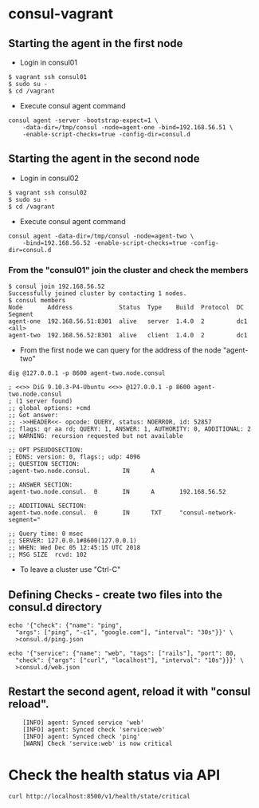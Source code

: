 # consul-vagrant

## Starting the agent in the first node
- Login in consul01
```
$ vagrant ssh consul01
$ sudo su -
$ cd /vagrant
```
- Execute consul agent command
```
consul agent -server -bootstrap-expect=1 \
    -data-dir=/tmp/consul -node=agent-one -bind=192.168.56.51 \
    -enable-script-checks=true -config-dir=consul.d
```
## Starting the agent in the second node
- Login in consul02
```
$ vagrant ssh consul02
$ sudo su -
$ cd /vagrant
```
- Execute consul agent command
```
consul agent -data-dir=/tmp/consul -node=agent-two \
    -bind=192.168.56.52 -enable-script-checks=true -config-dir=consul.d
```
### From the "consul01" join the cluster and check the members
```
$ consul join 192.168.56.52
Successfully joined cluster by contacting 1 nodes.
$ consul members
Node       Address             Status  Type    Build  Protocol  DC   Segment
agent-one  192.168.56.51:8301  alive   server  1.4.0  2         dc1  <all>
agent-two  192.168.56.52:8301  alive   client  1.4.0  2         dc1
```
- From the first node we can query for the address of the node "agent-two" 
```
dig @127.0.0.1 -p 8600 agent-two.node.consul

; <<>> DiG 9.10.3-P4-Ubuntu <<>> @127.0.0.1 -p 8600 agent-two.node.consul
; (1 server found)
;; global options: +cmd
;; Got answer:
;; ->>HEADER<<- opcode: QUERY, status: NOERROR, id: 52857
;; flags: qr aa rd; QUERY: 1, ANSWER: 1, AUTHORITY: 0, ADDITIONAL: 2
;; WARNING: recursion requested but not available

;; OPT PSEUDOSECTION:
; EDNS: version: 0, flags:; udp: 4096
;; QUESTION SECTION:
;agent-two.node.consul.         IN      A

;; ANSWER SECTION:
agent-two.node.consul.  0       IN      A       192.168.56.52

;; ADDITIONAL SECTION:
agent-two.node.consul.  0       IN      TXT     "consul-network-segment="

;; Query time: 0 msec
;; SERVER: 127.0.0.1#8600(127.0.0.1)
;; WHEN: Wed Dec 05 12:45:15 UTC 2018
;; MSG SIZE  rcvd: 102
```
- To leave a cluster use "Ctrl-C"
## Defining Checks - create two files into the consul.d directory
```
echo '{"check": {"name": "ping",
  "args": ["ping", "-c1", "google.com"], "interval": "30s"}}' \
  >consul.d/ping.json

echo '{"service": {"name": "web", "tags": ["rails"], "port": 80,
  "check": {"args": ["curl", "localhost"], "interval": "10s"}}}' \
  >consul.d/web.json
  ```
## Restart the second agent, reload it with "consul reload".
```
    [INFO] agent: Synced service 'web'
    [INFO] agent: Synced check 'service:web'
    [INFO] agent: Synced check 'ping'
    [WARN] Check 'service:web' is now critical
```
# Check the health status via API
```
curl http://localhost:8500/v1/health/state/critical
```


